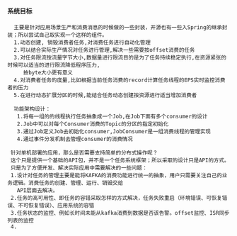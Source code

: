 #### 系统目标     
      主要是针对应用场景生产和消费消息的时候做的一些封装，开源也有一些入Spring的继承封装；所以尝试自己取实现一个这样的组件。
      1.动态创建, 销毁消费者任务,对消费任务进行自动化管理
      2.可以结合实际生产情况对任务进行管理,解决一些需要按offset消费的任务
      3.对任务限流按流量字节大小,数据量进行限流目的是为了任务持续稳定执行,在资源紧张的时候可以适当的进行限流降低程序压力,
         按byte大小更有意义
      4.对消费者任务的度量,比如根据当前任务消费的record计算任务线程的EPS实时监控消费者的压力
      5.在进行动态扩展分区的时候,能结合任务动态创建按资源进行适当增加消费者
    
      功能架构设计：
       1.将每一组的的线程执行任务抽象成一个Job,在Job下面有多个consumer的设计
       2.Job中可以对每个Consumer消费的Topic的分区的指定初始化
       3.通过Job定义Job去初始化consumer,JobConsumer是一组消费线程的管理实现
       4.通过事件分发机制去管理consumer的消费情况
       
     针对单机部署的应用，那么是否需要支持简单的分布式操作呢？
     这个只是提供一个基础的API包，并不是一个任务系统框架；所以采取的设计只是API的方式。
     只是为了方便开发、解决实际应用中需要解决的一些问题：
     1.设计对任务的管理主要是能将KAFKA的消费功能进行统一的抽象，用户只需要关注自己的业务逻辑。消费任务的创建、管理、运行、销毁交给
       API层面去解决。
     2.任务的高可用性、即任务的容错采取怎样的方式解决，任务失败重启（环境错误、可恢复错误、不可恢复错误）、应用系统的容错
     3.任务状态的监控、例如长时间未能从kafka消费到数据是否该告警。offset监控、ISR同步列表的监控
     4.
     
       